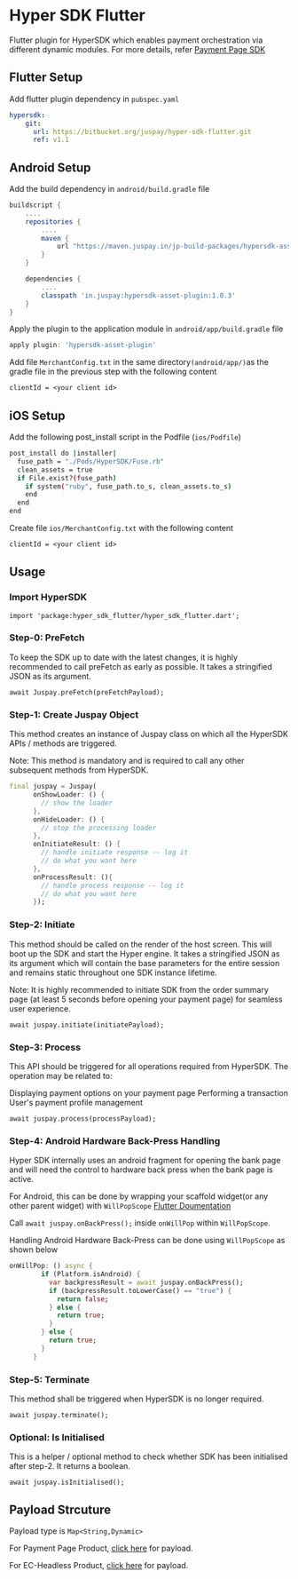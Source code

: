 # Hyper SDK Flutter

Flutter plugin for HyperSDK which enables payment orchestration via different dynamic modules. 
For more details, refer [Payment Page SDK](https://developer.juspay.in/v4.0/docs/introduction)

## Flutter Setup

Add flutter plugin dependency in `pubspec.yaml`

```yaml
hypersdk:
    git:
      url: https://bitbucket.org/juspay/hyper-sdk-flutter.git
      ref: v1.1
```

## Android Setup

Add the build dependency in  `android/build.gradle` file

```groovy
buildscript {
    ....
    repositories {
        ....
        maven {
            url "https://maven.juspay.in/jp-build-packages/hypersdk-asset-download/releases/"
        }
    }

    dependencies {
        ....
        classpath 'in.juspay:hypersdk-asset-plugin:1.0.3'
    }
}
```

Apply the plugin to the application module in `android/app/build.gradle` file

```groovy
apply plugin: 'hypersdk-asset-plugin'
```

Add file `MerchantConfig.txt` in the same directory`(android/app/)`as the gradle file in the previous step with the following content

```txt
clientId = <your client id>
```

## iOS Setup

Add the following post_install script in the Podfile (`ios/Podfile`)

```sh
post_install do |installer|
  fuse_path = "./Pods/HyperSDK/Fuse.rb"
  clean_assets = true
  if File.exist?(fuse_path)
    if system("ruby", fuse_path.to_s, clean_assets.to_s)
    end
  end
end
```

Create file `ios/MerchantConfig.txt` with the following content

```txt
clientId = <your client id>
```

## Usage

### Import HyperSDK

`import 'package:hyper_sdk_flutter/hyper_sdk_flutter.dart';`

### Step-0: PreFetch

To keep the SDK up to date with the latest changes, it is highly recommended to call preFetch as early as possible. It takes a stringified JSON as its argument.

`await Juspay.preFetch(preFetchPayload);`

### Step-1: Create Juspay Object

This method creates an instance of Juspay class on which all the HyperSDK APIs / methods are triggered.

Note: This method is mandatory and is required to call any other subsequent methods from HyperSDK.

```dart
final juspay = Juspay(
      onShowLoader: () {
        // show the loader
      },
      onHideLoader: () {
        // stop the processing loader 
      },
      onInitiateResult: () {
        // handle initiate response -- log it
        // do what you want here
      },
      onProcessResult: (){
        // handle process response -- log it
        // do what you want here
      });
```

### Step-2: Initiate

This method should be called on the render of the host screen. This will boot up the SDK and start the Hyper engine. It takes a stringified JSON as its argument which will contain the base parameters for the entire session and remains static throughout one SDK instance lifetime.

Note: It is highly recommended to initiate SDK from the order summary page (at least 5 seconds before opening your payment page) for seamless user experience.

`await juspay.initiate(initiatePayload);`

### Step-3: Process

This API should be triggered for all operations required from HyperSDK. The operation may be related to:

Displaying payment options on your payment page
Performing a transaction
User's payment profile management

`await juspay.process(processPayload);`

### Step-4: Android Hardware Back-Press Handling

Hyper SDK internally uses an android fragment for opening the bank page and will need the control to hardware back press when the bank page is active.

For Android, this can be done by wrapping your scaffold widget(or any other parent widget) with `WillPopScope` [Flutter Doumentation](https://api.flutter.dev/flutter/widgets/WillPopScope-class.html)

Call `await juspay.onBackPress();` inside `onWillPop` within `WillPopScope`.

Handling Android Hardware Back-Press can be done using `WillPopScope` as shown below

```dart
onWillPop: () async {
        if (Platform.isAndroid) {
          var backpressResult = await juspay.onBackPress();
          if (backpressResult.toLowerCase() == "true") {
            return false;
          } else {
            return true;
          }
        } else {
          return true;
        }
      }
```

### Step-5: Terminate

This method shall be triggered when HyperSDK is no longer required.

`await juspay.terminate();`

### Optional: Is Initialised

This is a helper / optional method to check whether SDK has been initialised after step-2. It returns a boolean.

`await juspay.isInitialised();`

## Payload Strcuture

Payload type is `Map<String,Dynamic>`

For Payment Page Product, [click here](https://developer.juspay.in/v4.0/docs/payload) for payload.

For EC-Headless Product, [click here](https://developer.juspay.in/v2.0/docs/payload) for payload.